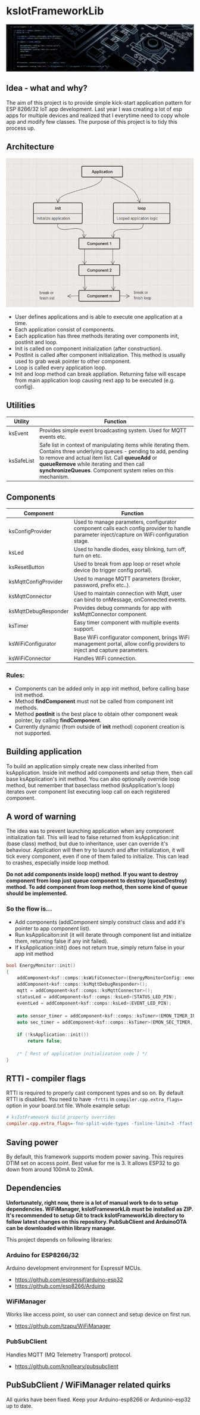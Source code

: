 # ksIotFrameworkLib
<p align="center">
  <img src="doc/header.jpg">
</p>

## Idea - what and why?

The aim of this project is to provide simple kick-start application pattern for ESP 8266/32 IoT app development. Last year I was creating a lot of esp apps for multiple devices and realized that I everytime need to copy whole app and modify few classes. The purpose of this project is to tidy this process up.

## Architecture
<p align="center">
  <img src="doc/app_diagram.png">
</p>

- User defines applications and is able to execute one application at a time.
- Each application consist of components.
- Each application has three methods iterating over components init, postInit and loop.
- Init is called on component initialization (after construction).
- PostInit is called after component initialization. This method is usually used to grab weak pointer to other component.
- Loop is called every application loop.
- Init and loop method can break appliation. Returning false will escape from main application loop causing next app to be executed (e.g. config).

## Utilities
| Utility  | Function |
| ------------- | ------------- |
| ksEvent  | Provides simple event broadcasting system. Used for MQTT events etc. |
| ksSafeList  | Safe list in context of manipulating items while iterating them. Contains three underlying queues - pending to add, pending to remove and actual item list. Call **queueAdd** or **queueRemove** while iterating and then call **synchronizeQueues**. Component system relies on this mechanism. |

## Components
| Component  | Function |
| ------------- | ------------- |
| ksConfigProvider  | Used to manage parameters, configurator component calls each config provider to handle parameter inject/capture on WiFi configuration stage. |
| ksLed  | Used to handle diodes, easy blinking, turn off, turn on etc. |
| ksResetButton  | Used to break from app loop or reset whole device (to trigger config portal). |
| ksMqttConfigProvider  | Used to manage MQTT parameters (broker, password, prefix etc..). |
| ksMqttConnector  | Used to maintain connection with Mqtt, user can bind to onMessage, onConnected events. |
| ksMqttDebugResponder  | Provides debug commands for app with ksMqttConnector component. |
| ksTimer  | Easy timer component with multiple events support. |
| ksWiFiConfigurator | Base WiFi configurator component, brings WiFi management portal, allow config providers to inject and capture parameters. |
| ksWiFiConnector | Handles WiFi connection. |

### Rules:
- Components can be added only in app init method, before calling base init method.
- Method **findComponent** must not be called from component init methods.
- Method **postInit** is the best place to obtain other component weak pointer, by calling **findComponent**.
- Currently dynamic (from outside of **init** method) coponent creation is not supported.

## Building application
To build an application simply create new class inherited from ksApplication. Inside init method add components and setup them, then call base ksApplication's init method. You can also optionally override loop method, but remember that baseclass method (ksApplication's loop) iterates over component list executing loop call on each registered component.

## A word of warning
The idea was to prevent launching application when any component initialization fail. This will lead to false returned from ksApplication::init (base class) method, but due to inheritance, user can override it's behaviour. Application will then try to launch and after initialization, it will tick every component, even if one of them failed to initialize. This can lead to crashes, especially inside loop method.

**Do not add components inside loop() method. If you want to destroy component from loop just queue component to destroy (queueDestroy) method. To add component from loop method, then some kind of queue should be implemented.**

### So the flow is...
- Add components (addComponent simply construct class and add it's pointer to app component list).
- Run ksApplicaiton:init (it will iterate through component list and initialize them, returning false if any init failed).
- If ksApplication::init() does not return true, simply return false in your app init method

```c++
bool EnergyMonitor::init()
{
	addComponent<ksf::comps::ksWifiConnector>(EnergyMonitorConfig::emonDeviceName);
	addComponent<ksf::comps::ksMqttDebugResponder>();
	mqtt = addComponent<ksf::comps::ksMqttConnector>();
	statusLed = addComponent<ksf::comps::ksLed>(STATUS_LED_PIN);
	eventLed = addComponent<ksf::comps::ksLed>(EVENT_LED_PIN);

	auto sensor_timer = addComponent<ksf::comps::ksTimer>(EMON_TIMER_INTERVAL, true);
	auto sec_timer = addComponent<ksf::comps::ksTimer>(EMON_SEC_TIMER, true);
	
	if (!ksApplication::init())
		return false;

	/* [ Rest of application initialization code ] */
}
```

## RTTI - compiler flags
RTTI is required to properly cast component types and so on. By default RTTI is disabled.
You need to have `-frtti` in `compiler.cpp.extra_flags=` option in your board.txt file.
Whole example setup:
```ini
# ksIotFramework build property overrides
compiler.cpp.extra_flags=-fno-split-wide-types -finline-limit=3 -ffast-math -frtti
```
## Saving power
By default, this framework supports modem power saving. This requires DTIM set on access point. Best value for me is 3.
It allows ESP32 to go down from around 100mA to 20mA.

## Dependencies

**Unfortunately, right now, there is a lot of manual work to do to setup dependencies. WiFiManager, ksIotFrameworkLib must be installed as ZIP. It's recommended to setup Git to track ksIotFrameworkLib directory to follow latest changes on this repository. PubSubClient and ArduinoOTA can be downloaded within library manager.**

This project depends on following libraries:
### Arduino for ESP8266/32
Arduino development environment for Espressif MCUs.
- https://github.com/espressif/arduino-esp32
- https://github.com/esp8266/Arduino
### WiFiManager
Works like access point, so user can connect and setup device on first run.
- https://github.com/tzapu/WiFiManager
### PubSubClient
Handles MQTT (MQ Telemetry Transport) protocol.
- https://github.com/knolleary/pubsubclient

## PubSubClient / WiFiManager related quirks
All quirks have been fixed. Keep your Arduino-esp8266 or Ardunino-esp32 up to date.
